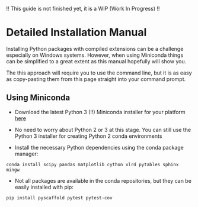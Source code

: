 
!! This guide is not finished yet, it is a WIP (Work In Progress) !!

# Detailed Installation Manual

Installing Python packages with compiled extensions can be a challenge especially
on Windows systems. However, when using Miniconda things can be simplified to a
great extent as this manual hopefully will show you.

The this approach will require you to use the command line, but it is as easy
as copy-pasting them from this page straight into your command prompt.


## Using Miniconda

* Download the latest Python 3 (!!) Miniconda installer for your platform
[here](http://conda.pydata.org/miniconda.html)

* No need to worry about Python 2 or 3 at this stage. You can still use the
Python 3 installer for creating Python 2 conda environments

* Install the necessary Python dependencies using the conda package manager:

```
conda install scipy pandas matplotlib cython xlrd pytables sphinx mingw
```

* Not all packages are available in the conda repositories, but they can be
easily installed with pip:

```
pip install pyscaffold pytest pytest-cov
```


